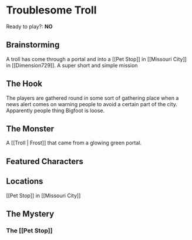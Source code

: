 # Troublesome Troll
Ready to play?: **NO**
## Brainstorming
A troll has come through a portal and into a [[Pet Stop]] in [[Missouri City]] in  [[Dimension729]]. 
A super short and simple mission 
## The Hook
The players are gathered round in some sort of gathering place when a news alert comes on warning people to avoid a certain part of the city. Apparently people thing Bigfoot is loose.
## The Monster
A [[Troll | Frost]] that came from a glowing green portal.
## Featured Characters

## Locations
[[Pet Stop]] in [[Missouri City]]

## The Mystery

### The [[Pet Stop]]

